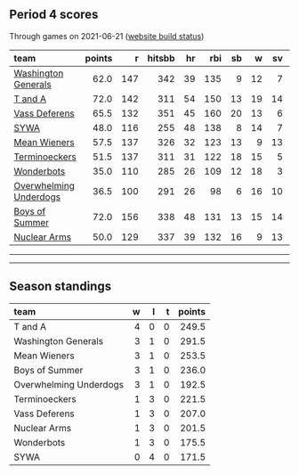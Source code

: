 

## Period 4 scores

Through games on 2021-06-21 ([website build status](https://github.com/brian-bot/pl-site/actions))


|team                                              | points|   r| hitsbb| hr| rbi| sb|  w| sv|  so|   era|  whip|
|:-------------------------------------------------|------:|---:|------:|--:|---:|--:|--:|--:|---:|-----:|-----:|
|[Washington Generals](./washingtongenerals)       |   62.0| 147|    342| 39| 135|  9| 12|  7| 192| 3.361| 1.071|
|[T and A](./tanda)                                |   72.0| 142|    311| 54| 150| 13| 19| 14| 196| 3.650| 1.222|
|[Vass Deferens](./vassdeferens)                   |   65.5| 132|    351| 45| 160| 20| 13|  6| 194| 3.375| 1.167|
|[SYWA](./sywa)                                    |   48.0| 116|    255| 48| 138|  8| 14|  7| 166| 3.596| 1.107|
|[Mean Wieners](./meanwieners)                     |   57.5| 137|    326| 32| 123| 13|  9| 13| 169| 2.660| 0.981|
|[Terminoeckers](./terminoeckers)                  |   51.5| 137|    311| 31| 122| 18| 15|  5| 209| 3.917| 1.150|
|[Wonderbots](./wonderbots)                        |   35.0| 110|    285| 26| 109| 12| 18|  3| 213| 4.075| 1.198|
|[Overwhelming Underdogs](./overwhelmingunderdogs) |   36.5| 100|    291| 26|  98|  6| 16| 10| 195| 3.794| 1.166|
|[Boys of Summer](./boysofsummer)                  |   72.0| 156|    338| 48| 131| 13| 15| 14| 213| 3.863| 1.162|
|[Nuclear Arms](./nucleararms)                     |   50.0| 129|    337| 39| 132| 16|  9| 13| 194| 3.701| 1.361|

* * *
* * *

## Season standings


|team                   |  w|  l|  t| points|
|:----------------------|--:|--:|--:|------:|
|T and A                |  4|  0|  0|  249.5|
|Washington Generals    |  3|  1|  0|  291.5|
|Mean Wieners           |  3|  1|  0|  253.5|
|Boys of Summer         |  3|  1|  0|  236.0|
|Overwhelming Underdogs |  3|  1|  0|  192.5|
|Terminoeckers          |  1|  3|  0|  221.5|
|Vass Deferens          |  1|  3|  0|  207.0|
|Nuclear Arms           |  1|  3|  0|  201.5|
|Wonderbots             |  1|  3|  0|  175.5|
|SYWA                   |  0|  4|  0|  171.5|


